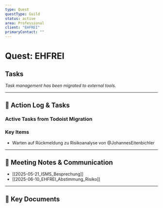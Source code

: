 ```yaml
---
type: Quest
questType: Guild
status: active
area: Professional
client: "EHFREI"
primaryContact: ""
---
```


# Quest: EHFREI

## Tasks

*Task management has been migrated to external tools.*

---

## 📝 Action Log & Tasks

### Active Tasks from Todoist Migration
### Key Items
- Warten auf Rückmeldung zu Risikoanalyse von @JohannesEitenbichler


---
## 💬 Meeting Notes & Communication
- [[2025-05-21_ISMS_Besprechung]]
- [[2025-06-10_EHFREI_Abstimmung_Risiko]]

---
## 📎 Key Documents
